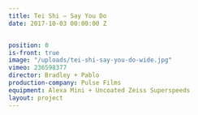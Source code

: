 ```yaml
---
title: Tei Shi — Say You Do
date: 2017-10-03 00:00:00 Z


position: 0
is-front: true
image: "/uploads/tei-shi-say-you-do-wide.jpg"
vimeo: 236598377
director: Bradley + Pablo
production-company: Pulse Films
equipment: Alexa Mini + Uncoated Zeiss Superspeeds
layout: project
---
```


